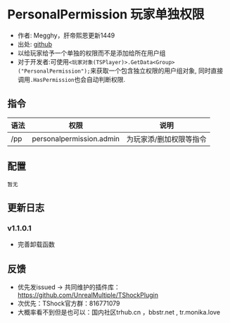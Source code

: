 # PersonalPermission 玩家单独权限

- 作者: Megghy，肝帝熙恩更新1449
- 出处: [github](https://github.com/Megghy/PersonalPermission)
- 以给玩家给予一个单独的权限而不是添加给所在用户组
- 对于开发者:可使用`<玩家对象(TSPlayer)>.GetData<Group>("PersonalPermission");`来获取一个包含独立权限的用户组对象, 同时直接调用`.HasPermission`也会自动判断权限.

## 指令

| 语法  |            权限            |      说明      |
|-----|:------------------------:|:------------:|
| /pp | personalpermission.admin | 为玩家添/删加权限等指令 |

## 配置

```
暂无
```

## 更新日志

### v1.1.0.1
- 完善卸载函数

## 反馈
- 优先发issued -> 共同维护的插件库：https://github.com/UnrealMultiple/TShockPlugin
- 次优先：TShock官方群：816771079
- 大概率看不到但是也可以：国内社区trhub.cn ，bbstr.net , tr.monika.love